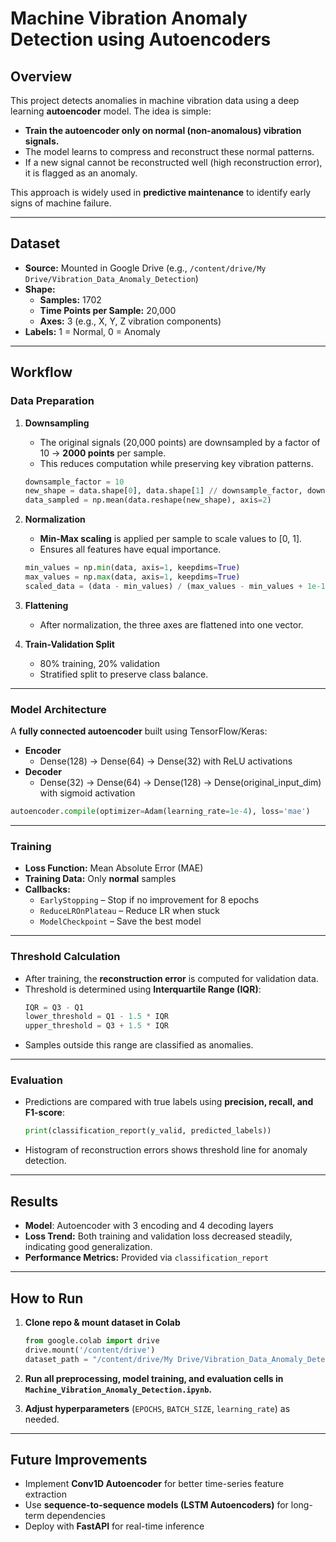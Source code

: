 # Machine Vibration Anomaly Detection using Autoencoders

## Overview
This project detects anomalies in machine vibration data using a deep learning **autoencoder** model. The idea is simple:  
- **Train the autoencoder only on normal (non-anomalous) vibration signals.**  
- The model learns to compress and reconstruct these normal patterns.  
- If a new signal cannot be reconstructed well (high reconstruction error), it is flagged as an anomaly.

This approach is widely used in **predictive maintenance** to identify early signs of machine failure.

---

## Dataset
- **Source:** Mounted in Google Drive (e.g., `/content/drive/My Drive/Vibration_Data_Anomaly_Detection`)
- **Shape:**  
  - **Samples:** 1702  
  - **Time Points per Sample:** 20,000  
  - **Axes:** 3 (e.g., X, Y, Z vibration components)
- **Labels:** 1 = Normal, 0 = Anomaly

---

## Workflow

### Data Preparation
1. **Downsampling**  
   - The original signals (20,000 points) are downsampled by a factor of 10 → **2000 points** per sample.  
   - This reduces computation while preserving key vibration patterns.  
   ```python
   downsample_factor = 10
   new_shape = data.shape[0], data.shape[1] // downsample_factor, downsample_factor, data.shape[2]
   data_sampled = np.mean(data.reshape(new_shape), axis=2)
   ```

2. **Normalization**  
   - **Min-Max scaling** is applied per sample to scale values to [0, 1].  
   - Ensures all features have equal importance.  
   ```python
   min_values = np.min(data, axis=1, keepdims=True)
   max_values = np.max(data, axis=1, keepdims=True)
   scaled_data = (data - min_values) / (max_values - min_values + 1e-11)
   ```

3. **Flattening**  
   - After normalization, the three axes are flattened into one vector.

4. **Train-Validation Split**  
   - 80% training, 20% validation  
   - Stratified split to preserve class balance.

---

### Model Architecture
A **fully connected autoencoder** built using TensorFlow/Keras:

- **Encoder**  
  - Dense(128) → Dense(64) → Dense(32) with ReLU activations
- **Decoder**  
  - Dense(32) → Dense(64) → Dense(128) → Dense(original_input_dim) with sigmoid activation

```python
autoencoder.compile(optimizer=Adam(learning_rate=1e-4), loss='mae')
```

---

### Training
- **Loss Function:** Mean Absolute Error (MAE)  
- **Training Data:** Only **normal** samples  
- **Callbacks:**  
  - `EarlyStopping` – Stop if no improvement for 8 epochs  
  - `ReduceLROnPlateau` – Reduce LR when stuck  
  - `ModelCheckpoint` – Save the best model

---

### Threshold Calculation
- After training, the **reconstruction error** is computed for validation data.
- Threshold is determined using **Interquartile Range (IQR)**:
  ```python
  IQR = Q3 - Q1
  lower_threshold = Q1 - 1.5 * IQR
  upper_threshold = Q3 + 1.5 * IQR
  ```
- Samples outside this range are classified as anomalies.

---

### Evaluation
- Predictions are compared with true labels using **precision, recall, and F1-score**:
  ```python
  print(classification_report(y_valid, predicted_labels))
  ```
- Histogram of reconstruction errors shows threshold line for anomaly detection.

---

## Results
- **Model**: Autoencoder with 3 encoding and 4 decoding layers
- **Loss Trend:** Both training and validation loss decreased steadily, indicating good generalization.
- **Performance Metrics:** Provided via `classification_report`

---

## How to Run
1. **Clone repo & mount dataset in Colab**
   ```python
   from google.colab import drive
   drive.mount('/content/drive')
   dataset_path = "/content/drive/My Drive/Vibration_Data_Anomaly_Detection"
   ```

2. **Run all preprocessing, model training, and evaluation cells in `Machine_Vibration_Anomaly_Detection.ipynb`.**

3. **Adjust hyperparameters** (`EPOCHS`, `BATCH_SIZE`, `learning_rate`) as needed.

---

## Future Improvements
- Implement **Conv1D Autoencoder** for better time-series feature extraction
- Use **sequence-to-sequence models (LSTM Autoencoders)** for long-term dependencies
- Deploy with **FastAPI** for real-time inference
